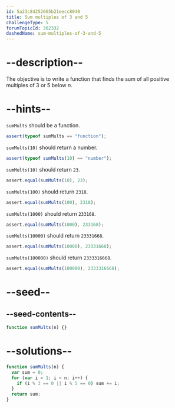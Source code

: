 ```yaml
---
id: 5a23c84252665b21eecc8040
title: Sum multiples of 3 and 5
challengeType: 5
forumTopicId: 302332
dashedName: sum-multiples-of-3-and-5
---
```


# --description--

The objective is to write a function that finds the sum of all positive multiples of 3 or 5 below _n_.

# --hints--

`sumMults` should be a function.

```js
assert(typeof sumMults == "function");
```

`sumMults(10)` should return a number.

```js
assert(typeof sumMults(10) == "number");
```

`sumMults(10)` should return `23`.

```js
assert.equal(sumMults(10), 23);
```

`sumMults(100)` should return `2318`.

```js
assert.equal(sumMults(100), 2318);
```

`sumMults(1000)` should return `233168`.

```js
assert.equal(sumMults(1000), 233168);
```

`sumMults(10000)` should return `23331668`.

```js
assert.equal(sumMults(10000), 23331668);
```

`sumMults(100000)` should return `2333316668`.

```js
assert.equal(sumMults(100000), 2333316668);
```

# --seed--

## --seed-contents--

```js
function sumMults(n) {}
```

# --solutions--

```js
function sumMults(n) {
  var sum = 0;
  for (var i = 1; i < n; i++) {
    if (i % 3 == 0 || i % 5 == 0) sum += i;
  }
  return sum;
}
```
